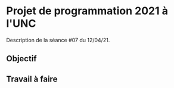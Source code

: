 Projet de programmation 2021 à l'UNC
====================================

Description de la séance #07 du 12/04/21.

Objectif
--------

Travail à faire
---------------
